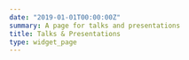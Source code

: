 ```yaml
---
date: "2019-01-01T00:00:00Z"
summary: A page for talks and presentations
title: Talks & Presentations
type: widget_page
---
```

